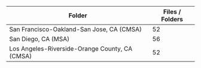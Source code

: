 | Folder                                         |   Files / Folders |
|------------------------------------------------|-------------------|
| San Francisco-Oakland-San Jose, CA (CMSA)      |                52 |
| San Diego, CA (MSA)                            |                56 |
| Los Angeles-Riverside-Orange County, CA (CMSA) |                52 |